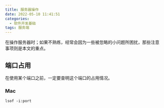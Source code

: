 ```yaml
---
title: 服务器操作
date: 2022-05-10 11:41:51
categories:
  - 软件开发基础
tags: 服务端
---
```


在操作服务器时；如果不熟练，经常会因为一些被忽略的小问题所困扰，那些注意事项则是本文的重点。

<!-- more -->

## 端口占用

在使用某个端口之前，一定要查明这个端口的占用情况。

### Mac

```shell
lsof -i:port
```
